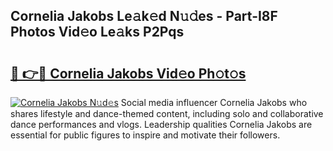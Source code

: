 ## Cornelia Jakobs Le𝚊k𝚎d N𝚞𝚍es - Part-I8F Photos Vid𝚎o Le𝚊ks P2Pqs

# <h2><a href="http://fbf7co.evod.top/?m=Cornelia+Jakobs">🔗 👉🔴 Cornelia Jakobs Vid𝚎o Ph𝚘t𝚘s</a></h2>

[![Cornelia Jakobs N𝚞d𝚎s](https://i.imgur.com/8V9OHl7.gif)](http://fbf7co.evod.top/?m=Cornelia+Jakobs)
Social media influencer Cornelia Jakobs who shares lifestyle and dance-themed content, including solo and collaborative dance performances and vlogs. Leadership qualities Cornelia Jakobs are essential for public figures to inspire and motivate their followers. 
